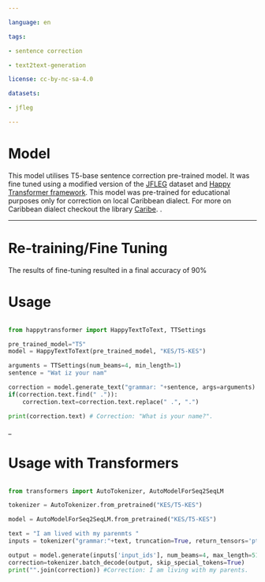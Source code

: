```yaml
---

language: en

tags:

- sentence correction

- text2text-generation

license: cc-by-nc-sa-4.0

datasets:

- jfleg

---
```


# Model
This model utilises T5-base sentence correction pre-trained model. It was fine tuned using a modified version of the [JFLEG](https://arxiv.org/abs/1702.04066) dataset and [Happy Transformer framework](https://github.com/EricFillion/happy-transformer). This model was pre-trained for educational purposes only for correction on local Caribbean dialect. For more on Caribbean dialect checkout the library [Caribe](https://pypi.org/project/Caribe/).
.
___


# Re-training/Fine Tuning

The results of fine-tuning resulted in a final accuracy of 90%


# Usage 



```python

from happytransformer import HappyTextToText, TTSettings

pre_trained_model="T5"
model = HappyTextToText(pre_trained_model, "KES/T5-KES")

arguments = TTSettings(num_beams=4, min_length=1)
sentence = "Wat iz your nam"

correction = model.generate_text("grammar: "+sentence, args=arguments)
if(correction.text.find(" .")):
    correction.text=correction.text.replace(" .", ".")

print(correction.text) # Correction: "What is your name?".

```
_
# Usage with Transformers

```python

from transformers import AutoTokenizer, AutoModelForSeq2SeqLM

tokenizer = AutoTokenizer.from_pretrained("KES/T5-KES")

model = AutoModelForSeq2SeqLM.from_pretrained("KES/T5-KES")

text = "I am lived with my parenmts "
inputs = tokenizer("grammar:"+text, truncation=True, return_tensors='pt')

output = model.generate(inputs['input_ids'], num_beams=4, max_length=512, early_stopping=True)
correction=tokenizer.batch_decode(output, skip_special_tokens=True)
print("".join(correction)) #Correction: I am living with my parents.

```

